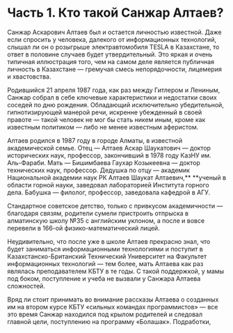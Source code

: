 # Часть 1. Кто такой Санжар Алтаев?

Санжар Аскарович Алтаев был и остается личностью известной. Даже если спросить у человека, далекого от информационных технологий, слышал ли он о розыгрыше электравтомобиля TESLA в Казахстане, то ответ в половине случаев будет  утвердительный. Это яркая и очень типичная иллюстрация того, чем на самом деле является публичная личность в Казахстане — гремучая смесь непорядочности, лицемерия и хвастовства.

Родившийся 21 апреля 1987 года, как раз между Гитлером и Лениным, Санжар собрал в себе ключевые характеристики и недостатки своих соседей по дню рождения. Обладающий исключительно убедительной, гипнотизирующей манерой речи, искренне убежденный в своей правоте — такой человек не мог бы стать никем иным, кроме как известным политиком — либо не менее известным аферистом.

Алтаев родился в 1987 году в городе Алматы, в известной академической семье. Отец — Алтаев Аскар Шаукатович — доктор исторических наук, профессор, закончивший в 1978 году КазНУ им. Аль-Фараби. Мать — Бишимбаева Гаухар Козыкеевна — доктор технических наук, профессор. Дедушка по отцу — академик Национальной академии наук РК Алтаев Шаукат Алтаевич,** **ученый в области горной науки, заведовал лабораторией Института горного дела. Бабушка — филолог, профессор, заведовала кафедрой в АГУ.

Стандартное советское детство, только с привкусом академичности — благодаря связям, родители сумели пристроить отпрыска в алматинскую школу №35 с английским уклоном, а после и вовсе перевели в 166-ой физико-математический лицей.

Неудивительно, что после уже в школе Алтаев прекрасно знал, что будет заниматься информационными технологиями и поступит в Казахстанско-Британский Технический Университет на Факультет информационных технологий — тем более, мать Алтаева как раз являлась преподавателем КБТУ в те годы. С такой поддержкой, у мамы под боком, поступление и учеба не вызвали у Санжара Алтаева сложностей.

Вряд ли стоит принимать во внимание рассказы Алтаева о созданных им на втором курсе КБТУ «сильных командах программистов» — все это время Санжар находился под крылом родителей и следовал главной цели, поступлению на программу «Болашак». Подработки, 


